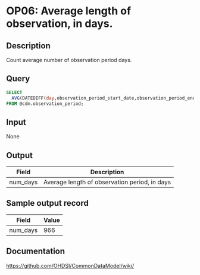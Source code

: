<!---
Group:observation period
Name:OP06 Average length of observation, in days.
Author:Patrick Ryan
CDM Version: 5.0
-->

# OP06: Average length of observation, in days.

## Description
Count average number of observation period days.

## Query
```sql
SELECT 
  AVG(DATEDIFF(day,observation_period_start_date,observation_period_end_date)) AS num_days
FROM @cdm.observation_period;
```

## Input

None

## Output

|  Field |  Description |
| --- | --- |
| num_days |  Average length of observation period, in days |

## Sample output record

|  Field |  Value |
| --- | --- |
| num_days |  966 |

## Documentation
https://github.com/OHDSI/CommonDataModel/wiki/

